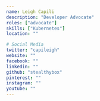 ```yaml
---
name: Leigh Capili
description: "Developer Advocate"
roles: ["advocate"]
skills: ["Kubernetes"]
location: ""

# Social Media
twitter: "capileigh"
website: ""
facebook: ""
linkedin: ""
github: "stealthybox"
pinterest: ""
instagram: ""
youtube: ""
---
```




<!--more-->
